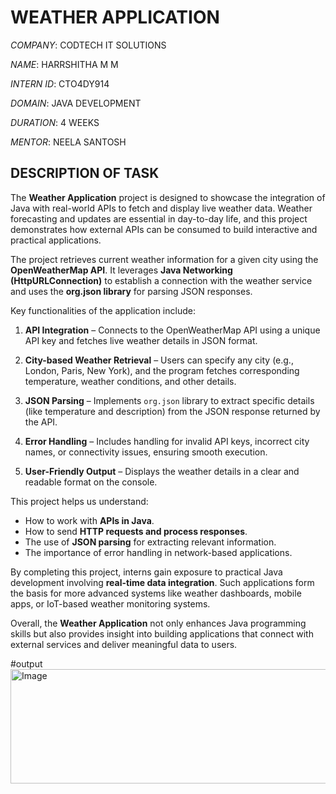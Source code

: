 

# WEATHER APPLICATION

*COMPANY*: CODTECH IT SOLUTIONS

*NAME*: HARRSHITHA M M

*INTERN ID*: CTO4DY914

*DOMAIN*: JAVA DEVELOPMENT

*DURATION*: 4 WEEKS

*MENTOR*: NEELA SANTOSH

## DESCRIPTION OF TASK

The **Weather Application** project is designed to showcase the integration of Java with real-world APIs to fetch and display live weather data. Weather forecasting and updates are essential in day-to-day life, and this project demonstrates how external APIs can be consumed to build interactive and practical applications.

The project retrieves current weather information for a given city using the **OpenWeatherMap API**. It leverages **Java Networking (HttpURLConnection)** to establish a connection with the weather service and uses the **org.json library** for parsing JSON responses.

Key functionalities of the application include:

1. **API Integration** – Connects to the OpenWeatherMap API using a unique API key and fetches live weather details in JSON format.

2. **City-based Weather Retrieval** – Users can specify any city (e.g., London, Paris, New York), and the program fetches corresponding temperature, weather conditions, and other details.

3. **JSON Parsing** – Implements `org.json` library to extract specific details (like temperature and description) from the JSON response returned by the API.

4. **Error Handling** – Includes handling for invalid API keys, incorrect city names, or connectivity issues, ensuring smooth execution.

5. **User-Friendly Output** – Displays the weather details in a clear and readable format on the console.

This project helps us understand:

* How to work with **APIs in Java**.
* How to send **HTTP requests and process responses**.
* The use of **JSON parsing** for extracting relevant information.
* The importance of error handling in network-based applications.

By completing this project, interns gain exposure to practical Java development involving **real-time data integration**. Such applications form the basis for more advanced systems like weather dashboards, mobile apps, or IoT-based weather monitoring systems.

Overall, the **Weather Application** not only enhances Java programming skills but also provides insight into building applications that connect with external services and deliver meaningful data to users.

#output
<img width="919" height="183" alt="Image" src="https://github.com/user-attachments/assets/044539e5-9b50-4ba3-96c4-8f4784d97440" />


